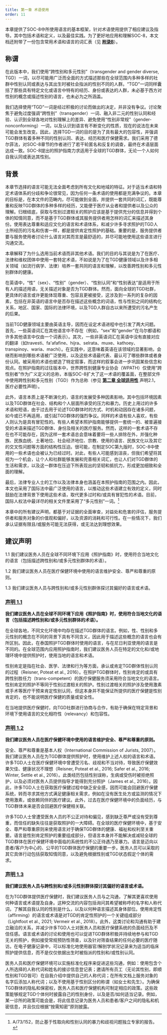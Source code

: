 ```yaml
---
title: 第一章 术语使用
order: 11
---
```


本章提供了SOC-8中所使用语言的基本框架，针对术语使用提供了相应建议及指导。其中包括术语和定义，以及最佳实践。为了更好地应用和理解SOC-8，本文档还附带了一份包含常用术语和语言的词汇表（见 **[附录B](./appendixB)**）。

## 称谓

在此版本中，我们使用“跨性别和多元性别”（transgender and gender diverse, TGD）一词，以尽可能用广泛而全面的方式描述那些在全球范围内多种多样的社群中性别认同或表达与其出生时被社会指派的性别不同的人群。“TGD”一词同样囊括了那些具有特定文化或语言中特有的经历、身份或表达的人群，未必基于西方对性别的概念或描述性别的语言，也未必为之所涵盖。

我们选择使用“TGD”一词是经过积极的讨论而做出的决定，并非没有争议。讨论聚焦于避免过度强调“跨性别”（transgender）一词、融入非二元的性别认同和经验、认识到全球各地对性别理解上的差异、避免使用“性别非常规”（gender-nonconforming）一词，以及认识到语言有不断变化的性质，现在的说法在未来可能会发生改变。因此，选择TGD一词的目的是为了具有最大的包容性，并强调TGD群体有着多种不同的性别认同、表达、经历和医疗保健需求。我们采用了德尔菲法，对SOC-8章节的作者进行了若干轮匿名和反复的调查，最终在术语层面达成一致。SOC-8提出的照护指南力求适用于全球的TGD群体，无论一个人如何自我认同或表达其性别。

## 背景

本章节选择的语言可能无法全面考虑到所有文化和地域的特征。对于适当术语和特定术语体系的分歧和争论很常见，因为任何一条术语的使用都是充满争议的。本章的目标是，在本文件的范畴内，尽可能做到全面，并提供一套共同的词汇，既能尊重和反映TGD群体的多种多样的经历，又能便于医疗从业者和提供者以及公众的理解。归根结底，获取与性别过渡相关的照护应该是基于提供充分的信息并得到个体的知情同意，而不是基于TGD群体或其服务提供者用怎样的词汇来描述其身份。使用表达尊重和适应文化的语言和术语体系，和减少许多寻求照护的TGD人士所经历的污名和伤害一样，都是提供肯定性照护的基础。重要的是，服务提供者要与服务使用者讨论什么语言对其而言是最舒适的，并尽可能地使用这些语言进行沟通交流。

本章解释了为什么选用当前术语而非其他术语。我们的目的与其说是为了在医疗、法律和维权团体中使用一套特定术语，不如说是为了在TGD健康领域以及许多相关领域（如流行病学、法律）培养一套共同的语言和理解，以改善跨性别和多元性别群体的健康。

在英语中，“性”（sex）、“性别”（gender）、“性别认同”和“性别表达”是适用于所有人的描述用语，无关描述对象是否为TGD群体。然而，面向全球的TGD社群，更具体的语言或许更能体现尊重、包容且更被接受，这涉及到一系列的复杂的因素，包括在非英语的语言中是否存在描述这些概念的词语，性与性别之间的结构化关系，地区、国家、国际的法律环境，以及TGD人群自古以来所遭受的污名产生的后果。

当前TGD健康领域主要由英语主导，因而在设定术语进程中也引发了两大问题。首先，一些英语词汇在其他语言中不存在（例如，“sex”和“gender”在乌尔都语和许多其他语言中仅由一个词表示）。其次，一些非英语词汇在英语中没有直接对应的翻译（如travesti、fa'afafine、hijra、selrata、muxe、kathoey、transpinoy、waria、machi）。在实践中，这意味着英语在该领域的显著影响，会继而影响到哪些术语被广泛使用，以及这些术语最代表、最认可了哪些群体或者身份认同。被采用的术语也塑造了特定叙事，而这样的叙事会进一步巩固某些信念和观点。在照护指南的过往版本中，世界跨性别健康专业协会（WPATH）仅使用“跨性别者”作为广义定义的总称，本版SOC-8扩大了这一术语的覆盖面，在整部文件中使用跨性别和多元性别（TGD）作为总称（参见 **[第二章 全球适用性](./section2)** 声明2.1，医疗必要性声明）。

此外，语言本质上是不断演化的，语言的发展受多种因素影响，其中包括环境因素以及TGD群体在社会、结构和个人层面所承受的压力和暴力。历史上用过的许多术语和短语，由于过去用于论述TGD群体时的方式、时机和动因存在诸多问题，如今或已不再适用，或引起TGD群体的强烈争议。同样的术语有些人喜欢，有些人则认为是具有冒犯性的。有些人希望本照护指南能够提供一套统一的、被普遍接受的术语来描述TGD群体、身份及相关的医疗服务。然而，这样的一套术语不存在也不可能存在，因为这样一套术语总会意味着要将一些人排除在外，并强化种族、民族血统、土著地位、社会经济地位、宗教、使用的语言、民族文化以及其它的交叉性问题等方面的结构性压迫。很可能，在制定SOC第九版时，SOC-8中使用的一些术语也会被认为已经过时。对此，有些人可能感到沮丧，但我们希望将其视为一个机会，让个人和社群能够发展和完善相关词汇，也让人们对TGD群体的生活和需求，以及这一群体在压迫下所表现出的坚韧和抵抗力，形成更加细致和全面的理解。

最后，法律专业人士的工作以及法律本身也涵盖在本照护指南的范围之内。因此，本文也采用了国际法中最广泛使用的语言，以推动这些术语建立有效的定义，同时鼓励在法律背景下使用这些术语，取代更多过时和/或具有冒犯性的术语。目前，国际人权法中最详尽的相关文件里采用了“多元性别”一词。[^8]

本章中的所有建议声明，都基于对证据的全面审查，对益处和危害的评估，服务提供者和服务对象的价值观和偏好，以及资源的消耗和可行性。在一些情况下，我们承认证据有限且/或服务可能无法获得，或无法达到理想效果。

<Containers>

## 建议声明

1.1 我们建议医务人员在全球不同环境下应用《照护指南》时，使用符合当地文化的语言（包括描述跨性别和/或多元性别群体的术语）。

1.2 我们建议医务人员在医疗保健环境中使用的语言维护安全、尊严和尊重的原则。

1.3 我们建议医务人员与跨性别和/或多元性别群体探讨其偏好的语言或术语。

</Containers>

### <u>声明 1.1</u>

**我们建议医务人员在全球不同环境下应用《照护指南》时，使用符合当地文化的语言（包括描述跨性别和/或多元性别群体的术语）。**

在全球各地，不同文化环境中均存在描述TGD群体的语言。例如，性、性别和多元性别的概念在不同的背景下具有不同含义，因此用于描述这些概念的语言也会有所区别。因此，在泰国照护TGD群体时使用的语言，与在尼日利亚使用的语言是不同的。在全球范围内应用照护指南时，我们建议医务人员在特定的文化和/或地理环境中提供照护时，使用当地的语言和术语。

性别肯定是指在社会、医学、法律和行为等方面，承认或肯定TGD群体性别认同的过程（Reisner, Poteat et al., 2016）。在照护TGD群体时，性别肯定的或具有跨性别胜任力（trans-competent）的医疗保健服务须采用符合当地文化的语言。性别肯定的照护不等同于性别过渡相关的照护。性别过渡相关的照护涉及使用激素或手术等医疗干预来肯定性别认同，但这本身并不能保证所提供的医疗保健是性别肯定的，也不能说明医疗保健的质量或安全性。

在当地提供医疗保健时，向TGD社群进行协商与合作，有助于确保在特定背景和环境下使用语言的文化相符性（relevancy）和包容性。

### <u>声明 1.2</u>

**我们建议医务人员在医疗保健环境中使用的语言维护安全、尊严和尊重的原则。**

安全、尊严和尊重是基本人权（International Commission of Jurists, 2007）。我们建议医务人员在为TGD群体提供照护时，使用维护上述人权的语言和术语。许多TGD人士在医疗保健环境中曾遭受污名、歧视和不当对待，导致医疗保健效果欠佳、健康状况不理想（Reisner, Poteat et al., 2016; Safer et al., 2016; Winter, Settle et al., 2016）。此类经历包括性别误称，生病或受伤时被拒绝照护，以及必须对医务人员提供指导才能得到充分照护（James et al., 2016）。因此，许多TGD人士在获取医疗保健过程中缺乏安全感，因而可能会回避医疗保健系统，转而寻求其他方式满足健康相关需求，例如在没有医生处方或监测的情况下使用激素，或依赖同伴的医疗建议。此外，过去在医疗保健环境中的负面经历，与TGD群体未来是否会回避医疗保健相关联。

许多TGD人士曾遭受医务人员的不公正对待和偏见，感到缺乏尊严或没有受到尊重，而信任的缺失往往是获取照护的一大障碍。在全球的医疗保健环境中，基于安全、尊严和尊重原则来使用语言对于确保TGD群体的健康、福祉和权利至关重要。语言是性别肯定照护的重要组成部分，但语言本身并不能解决或减轻全球的TGD群体在医疗保健环境中面临的系统性的不公正待遇乃至暴力。语言是迈向以患者/客户为中心的、公平的TGD群体医疗保健的重要一步。医务人员可以采取的其它具体行动包括获取知情同意，以及避免根据性别或TGD状态假定个体的需求。

### <u>声明 1.3</u>

**我们建议医务人员与跨性别和/或多元性别群体探讨其偏好的语言或术语。**

在为TGD群体提供医疗保健时，我们建议医务人员与之沟通，了解其更喜欢使用何种语言或术语提及自身。这种交流的内容包括询问其希望被称呼的名字和人称代词，了解其自我认同的性别是什么，以及以何种语言描述其身体部位。使用肯定性（affirming）的语言或术语是对TGD的肯定性照护的一个关键组成部分（Lightfoot et al., 2021; Vermeir et al., 2018）。此外，这类讨论和沟通有助于建立融洽的关系，并减少许多TGD人士对医务人员和医疗保健系统的负面经历及不信任感。语言或术语的讨论和使用也可以促进TGD群体积极并持续地参与和TGD无关的照护，例如接受常规预防性筛查，以及针对筛查结果的任何必要的医疗随访。在电子健康记录中，可以标准化地使用器官/解剖学状况记录来为适当的临床照护提供信息，而不是仅仅依据出生时被指派的性别和/或性别认同。

医务人员和医疗保健环境可以实施标准化程序来促进这些沟通，例如：使用包含个人所选择的人称代词和姓名的接诊信息登记表；邀请所有员工（无论其性别，即顺性别和TGD皆可）在自我介绍中提供自己的人称代词；在所有文档上服务对象的名字后添加人称代词；以及不使用基于性别区分的称谓（如女士和先生）。为确保TGD群体的隐私和保密权，医务人员和医疗保健机构可制定相应的政策。这些政策能够规定TGD个体何时披露自己的性别身份，以及是否/如何适当记录。例如，某一诊所的政策可能会是，将此信息记录为医务人员和患者/客户之间的隐私和机密信息，并且仅应根据“按需知密”原则披露。

[^8]: A/73/152，防止基于性取向和性别认同的暴力和歧视问题独立专家的报告。
